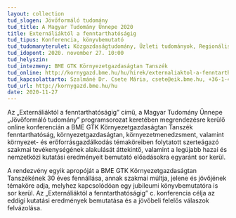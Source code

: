 ```yaml
---
layout: collection
tud_slogen: Jövőformáló tudomány
tud_title: A Magyar Tudomány Ünnepe 2020
title: Externáliáktól a fenntarthatóságig
tud_tipus: Konferencia, könyvbemutató
tud_tudomanyterulet: Közgazdaságtudomány, Üzleti tudományok, Regionális tudomány, Interdiszciplináris
tud_idopont: 2020. november 27. 10:00
tud_helyszin:
tud_intezmeny: BME GTK Környezetgazdaságtan Tanszék
tud_online: http://kornygazd.bme.hu/hu/hirek/externaliaktol-a-fenntarthatosagig-online-konferencia-a-magyar-tudomany-uennepe-joevoformalo-tudomany-programsorozat-kereteben
tud_kapcsolattarto: Szalmáné Dr. Csete Mária, csete@eik.bme.hu, +36-1-463-2018
tud_url: http://kornygazd.bme.hu/hu
date: 2020-11-27
---
```

Az „Externáliáktól a fenntarthatóságig” című, a Magyar Tudomány Ünnepe „Jövőformáló tudomány” programsorozat keretében megrendezésre kerülő online konferencián a BME GTK Környezetgazdaságtan Tanszék fenntarthatóság, környezetgazdaságtan, környezetmenedzsment, valamint környezet- és erőforrásgazdálkodás témaköreiben folytatott szerteágazó szakmai tevékenységének alakulását áttekintő, valamint a legújabb hazai és nemzetközi kutatási eredményeit bemutató előadásokra egyaránt sor kerül.

A rendezvény egyik apropóját a BME GTK Környezetgazdaságtan Tanszékének 30 éves fennállása, annak szakmai múltja, jelene és jövőjének témaköre adja, melyhez kapcsolódóan egy jubileumi könyvbemutatóra is sor kerül. Az „Externáliáktól a fenntarthatóságig” c. konferencia célja az eddigi kutatási eredmények bemutatása és a jövőbeli felelős válaszok felvázolása.
